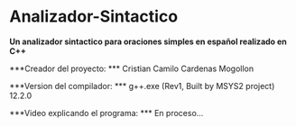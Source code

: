 # Analizador-Sintactico
**Un analizador sintactico para oraciones simples en español realizado en C++**

***Creador del proyecto: ***
Cristian Camilo Cardenas Mogollon

***Version del compilador: ***
g++.exe (Rev1, Built by MSYS2 project) 12.2.0

***Video explicando el programa: ***
En proceso...
